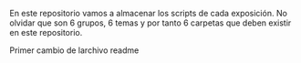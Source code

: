 En este repositorio vamos a almacenar los scripts de cada exposición.
No olvidar que son 6 grupos, 6 temas y por tanto 6 carpetas que deben existir en este repositorio.

Primer cambio de larchivo readme